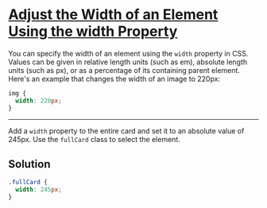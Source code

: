 # [Adjust the Width of an Element Using the width Property](https://learn.freecodecamp.org/responsive-web-design/applied-visual-design/adjust-the-width-of-an-element-using-the-width-property)

You can specify the width of an element using the `width` property in CSS. Values can be given in relative length units (such as em), absolute length units (such as px), or as a percentage of its containing parent element. Here's an example that changes the width of an image to 220px:

```css
img {
  width: 220px;
}
```

---

Add a `width` property to the entire card and set it to an absolute value of 245px. Use the `fullCard` class to select the element.

## Solution

```css
.fullCard {
  width: 245px;
}
```